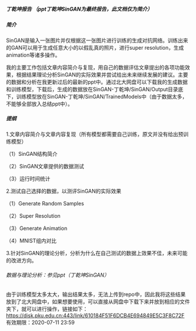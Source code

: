 ##### 丁乾坤报告 （ppt丁乾坤SinGAN为最终报告，此文档仅为简介）

##### 简介

SinGAN是输入一张图片并仅根据这一张图片进行训练的生成对抗网络。训练出来的GAN可以用于生成任意大小的以假乱真的照片，进行super resolution，生成animation等诸多操作。

我的主要工作包括文章内容简介与复现，用自己的数据评估文章提出的各项功能效果，根据结果理论分析SinGAN的实际效果并尝试给出未来继续发展的建议。主要的数据和分析在我更新过后的最新的ppt中。通过北大网盘可以下载我的生成数据和训练模型，下载后，生成的数据放在SinGAN-丁乾坤/SinGAN/Output目录底下，训练模型放在SinGAN-丁乾坤/SinGAN/TrainedModels中（由于数据太多，不能够全部放入总结ppt中）。



##### 提纲

1.文章内容简介与文章内容复现（所有模型都需要自己训练，原文并没有给出预训练模型）

  （1）SinGAN结构简介

  （2）SinGAN文章提供的数据测试

  （3）运行时间统计

2.测试自己选择的数据，以测评SinGAN的实际效果

  （1）Generate Random Samples

  （2）Super Resolution

  （3）Generate Animation

  （4）MNIST组内对比

3.针对SinGAN的理论分析，分析为什么在自己测试的数据上效果不佳，未来可能的改进方向。


###### 数据与理论分析：参见ppt（丁乾坤SinGAN）
由于训练模型太多太大，输出结果太多，无法上传到repo中，因此我将这些结果放到了北大网盘中，如果想要使用，可以直接从网盘中下载下来并放到相应的文件夹下，就可以进行操作，链接如下：https://disk.pku.edu.cn:443/link/610184F51F6DCB4E694849E5C3F8C72F
有效期限：2020-07-11 23:59






